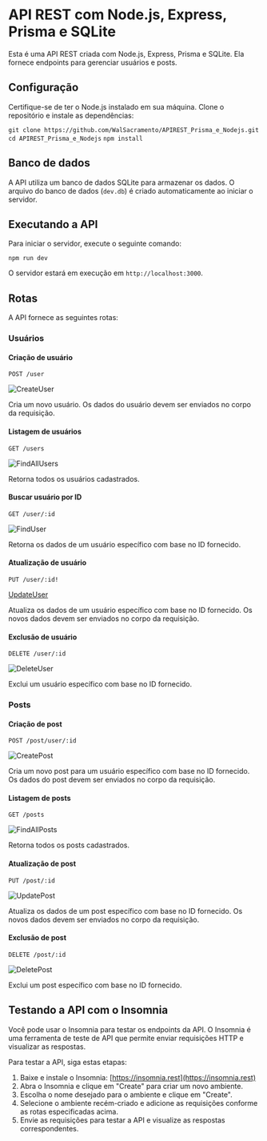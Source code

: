 # API REST com Node.js, Express, Prisma e SQLite

Esta é uma API REST criada com Node.js, Express, Prisma e SQLite. Ela fornece endpoints para gerenciar usuários e posts.

## Configuração

Certifique-se de ter o Node.js instalado em sua máquina. Clone o repositório e instale as dependências:


`git clone https://github.com/WalSacramento/APIREST_Prisma_e_Nodejs.git`
`cd APIREST_Prisma_e_Nodejs`
`npm install`


## Banco de dados

A API utiliza um banco de dados SQLite para armazenar os dados. O arquivo do banco de dados (`dev.db`) é criado automaticamente ao iniciar o servidor.

## Executando a API

Para iniciar o servidor, execute o seguinte comando:

`npm run dev`

O servidor estará em execução em `http://localhost:3000`.

## Rotas

A API fornece as seguintes rotas:

### Usuários

#### Criação de usuário

`POST /user`

![CreateUser](src/img/printscreen_CreateUser.png)

Cria um novo usuário. Os dados do usuário devem ser enviados no corpo da requisição.

#### Listagem de usuários

`GET /users`

![FindAllUsers](src/img/printscreen_FindAllUsers.png)

Retorna todos os usuários cadastrados.

#### Buscar usuário por ID

`GET /user/:id`

![FindUser](src/img/printscreen_UpdateUser.png)

Retorna os dados de um usuário específico com base no ID fornecido.

#### Atualização de usuário

`PUT /user/:id!`

[UpdateUser](src/img/printscreen_UpdateUser.png)

Atualiza os dados de um usuário específico com base no ID fornecido. Os novos dados devem ser enviados no corpo da requisição.

#### Exclusão de usuário

`DELETE /user/:id`

![DeleteUser](src/img/printscreen_DeleteeUser.png)

Exclui um usuário específico com base no ID fornecido.

### Posts

#### Criação de post

`POST /post/user/:id`

![CreatePost](src/img/printscreen_CreatePost.png)


Cria um novo post para um usuário específico com base no ID fornecido. Os dados do post devem ser enviados no corpo da requisição.

#### Listagem de posts

`GET /posts`

![FindAllPosts](src/img/printscreen_FindAllPosts.png)

Retorna todos os posts cadastrados.

#### Atualização de post

`PUT /post/:id`

![UpdatePost](src/img/printscreen_UpdatePost.png)

Atualiza os dados de um post específico com base no ID fornecido. Os novos dados devem ser enviados no corpo da requisição.

#### Exclusão de post

`DELETE /post/:id`

![DeletePost](src/img/printscreen_DeletePost.png)

Exclui um post específico com base no ID fornecido.

## Testando a API com o Insomnia

Você pode usar o Insomnia para testar os endpoints da API. O Insomnia é uma ferramenta de teste de API que permite enviar requisições HTTP e visualizar as respostas.

Para testar a API, siga estas etapas:

1. Baixe e instale o Insomnia: [https://insomnia.rest](https://insomnia.rest)
2. Abra o Insomnia e clique em "Create" para criar um novo ambiente.
3. Escolha o nome desejado para o ambiente e clique em "Create".
4. Selecione o ambiente recém-criado e adicione as requisições conforme as rotas especificadas acima.
5. Envie as requisições para testar a API e visualize as respostas correspondentes.

